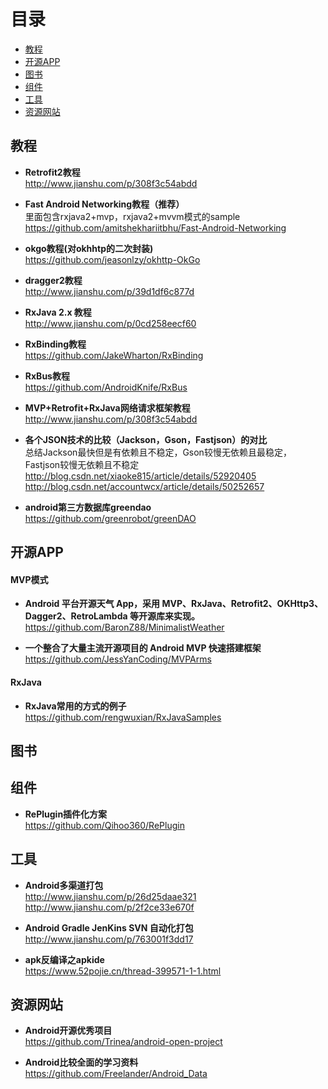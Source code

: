 # 目录
* [教程](#教程)
* [开源APP](#开源app)
* [图书](#图书)
* [组件](#组件)
* [工具](#工具)
* [资源网站](#资源网站)

## 教程

* **Retrofit2教程**<br>
http://www.jianshu.com/p/308f3c54abdd

* **Fast Android Networking教程（推荐）**<br>
里面包含rxjava2+mvp，rxjava2+mvvm模式的sample<br>
https://github.com/amitshekhariitbhu/Fast-Android-Networking

* **okgo教程(对okhhtp的二次封装)**<br>
https://github.com/jeasonlzy/okhttp-OkGo

* **dragger2教程**<br>
http://www.jianshu.com/p/39d1df6c877d

* **RxJava 2.x 教程**<br>
http://www.jianshu.com/p/0cd258eecf60

* **RxBinding教程**<br>
https://github.com/JakeWharton/RxBinding

* **RxBus教程**<br>
https://github.com/AndroidKnife/RxBus

* **MVP+Retrofit+RxJava网络请求框架教程**<br>
http://www.jianshu.com/p/308f3c54abdd

* **各个JSON技术的比较（Jackson，Gson，Fastjson）的对比**<br>
总结Jackson最快但是有依赖且不稳定，Gson较慢无依赖且最稳定，Fastjson较慢无依赖且不稳定<br>
http://blog.csdn.net/xiaoke815/article/details/52920405<br>
http://blog.csdn.net/accountwcx/article/details/50252657

* **android第三方数据库greendao**<br>
https://github.com/greenrobot/greenDAO

## 开源APP

#### MVP模式

* **Android 平台开源天气 App，采用 MVP、RxJava、Retrofit2、OKHttp3、Dagger2、RetroLambda 等开源库来实现。**<br>
https://github.com/BaronZ88/MinimalistWeather

* **一个整合了大量主流开源项目的 Android MVP 快速搭建框架**<br>
https://github.com/JessYanCoding/MVPArms

#### RxJava

* **RxJava常用的方式的例子**<br>
https://github.com/rengwuxian/RxJavaSamples

## 图书

## 组件

* **RePlugin插件化方案**<br>
https://github.com/Qihoo360/RePlugin

## 工具

* **Android多渠道打包**<br>
http://www.jianshu.com/p/26d25daae321<br>
http://www.jianshu.com/p/2f2ce33e670f

* **Android Gradle JenKins SVN 自动化打包**<br>
http://www.jianshu.com/p/763001f3dd17

* **apk反编译之apkide**<br>
https://www.52pojie.cn/thread-399571-1-1.html

## 资源网站

* **Android开源优秀项目**<br>
https://github.com/Trinea/android-open-project

* **Android比较全面的学习资料**<br>
https://github.com/Freelander/Android_Data

